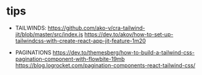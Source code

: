 




# tips

* TAILWINDS: https://github.com/ako-v/cra-tailwind-jit/blob/master/src/index.js
 https://dev.to/akov/how-to-set-up-tailwindcss-with-create-react-app-jit-feature-1m20


* PAGINATIONS
https://dev.to/themesberg/how-to-build-a-tailwind-css-pagination-component-with-flowbite-19mb
https://blog.logrocket.com/pagination-components-react-tailwind-css/